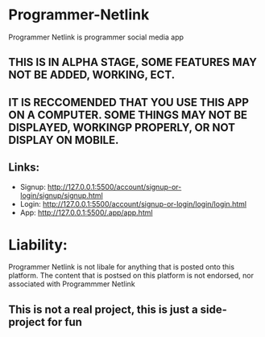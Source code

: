# Programmer-Netlink
Programmer Netlink is programmer social media app

## THIS IS IN ALPHA STAGE, SOME FEATURES MAY NOT BE ADDED, WORKING, ECT.
## IT IS RECCOMENDED THAT YOU USE THIS APP ON A COMPUTER. SOME THINGS MAY NOT BE DISPLAYED, WORKINGP PROPERLY, OR NOT DISPLAY ON MOBILE.

## Links:
* Signup: http://127.0.0.1:5500/account/signup-or-login/signup/signup.html
* Login: http://127.0.0.1:5500/account/signup-or-login/login/login.html
* App: http://127.0.0.1:5500/.app/app.html


# Liability:

Programmer Netlink is not libale for anything that is posted onto this platform. The content that is postsed on this platform is not endorsed, nor associated with Programmmer Netlink 

## This is not a real project, this is just a side-project for fun
